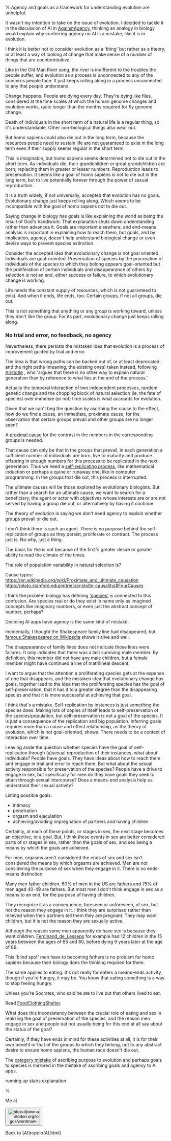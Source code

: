 % Agency and goals as a framework for understanding evolution are unhelpful.  

It wasn't my intention to take on the issue of evolution. I 
decided to tackle it in the discussion of AI in 
[AgainstAgency](AgainstAgency.html), thinking an analogy in 
biology would explain why conferring agency on AI is a 
mistake, like it is in evolution.

I think it is better not to consider evolution as a 'thing'
but rather as a theory, or at least a way of looking at 
change that make sense of a number of things that are 
counterintuitive.

Like in the Old Man River song, the river is indifferent to the 
troubles the people suffer, and evolution as a process is 
unconnected to any of the concerns people face. It just 
keeps rolling along in a process unconnected to 
any that people understand.

Change happens. People are dying every day. They're dying 
like flies, considered at the time scales at which the human genome
changes and evolution works, quite longer than the months 
required for fly genome change.

Death of individuals in the short term of a natural life
is a regular thing, so it's understandable. Other non-biological 
things also wear out.

But homo sapiens could also die out in the long term, because the 
resources people need to sustain life are not guaranteed to 
exist in the long term even if their supply seems regular 
in the short term.

This is imaginable, but homo sapiens seems determined not to 
die out in the short term. As individuals die, their 
grandchildren or great grandchildren are born, replacing 
them in greater or lesser numbers. Reproduction leads to 
preservation. It seems like a goal of homo sapiens is not to 
die out in the long term, but to live potentially forever
through the power of sexual reproduction. 

It is a truth widely, if not universally, accepted that 
evolution has no goals. Evolutionary change just keeps 
rolling along. Which seems to be incompatible with the goal 
of homo sapiens not to die out.

Saying change in biology has goals is like explaining the 
world as being the result of God's handiwork. That 
explanation shuts down understanding rather than advances 
it. Goals are important elsewhere, and end-means analysis is 
important in explaining how to reach them, but goals, and by 
implication, agency, doesn't help understand biological 
change or even devise ways to prevent species extinction.

Consider the accepted idea that evolutionary change is not 
goal oriented.  Individuals are goal-oriented. Preservation 
of species by the procreation of individuals of the species 
to which they belong appears goal-oriented but the 
proliferation of certain individuals and disappearance of 
others by selection is not an end, either success or 
failure, to which evolutionary change is working.

Life needs the constant supply of resources, which is not 
guaranteed to exist. And when it ends, life ends, too.
Certain groups, if not all groups, die out.

This is not something that anything or any group is working 
toward, unless they don't like the group. For its part, 
evolutionary change just keeps rolling along.

### No trial and error, no feedback, no agency

Nevertheless, there persists the mistaken idea that 
evolution is a process of improvement guided by trial and 
error.

The idea is that wrong paths can be backed out of, or at 
least deprecated, and the right paths (meaning, the existing 
ones) taken instead, following
[Aristotle](https://plato.stanford.edu/entries/aristotle-causality/)
, who 'argues that 
there is no other way to explain natural generation than by 
reference to what lies at the end of the process.'

Actually the temporal interaction of two independent 
processes, random genetic change and the chopping block of 
natural selection (ie, the fate of species) over immense (or 
not) time scales is what accounts for evolution.

Given that we can't beg the question by ascribing the cause 
to the effect, how do we find a cause, an immediate, 
proximate cause, for the observation that certain groups 
prevail and other groups are no longer seen?

A
[proximal cause](https://en.wikipedia.org/wiki/Proximate_and_ultimate_causation)
for the contrast in the numbers in the corresponding groups 
is needed.

That cause can only be that in the groups that prevail, in 
each generation a sufficient number of individuals are born, 
live to maturity and produce offspring in enough numbers for 
this process to be replicated in the next generation. Thus 
we need a [self-replicating 
process](https://en.wikipedia.org/wiki/Self-replication), 
like mathematical induction or perhaps a quine or runaway 
one, like in computer programming. In the groups that die 
out, this process is interrupted.

The ultimate causes will be those explored by evolutionary 
biologists. But rather than a search for an ultimate cause, 
we want to search for a beneficiary, the agent or actor with objectives whose interests are or are not served by having a group die out, or alternatively by having it continue.

The theory of evolution is saying we don't need 
agency to explain whether groups prevail or die out.

I don't think there is such an agent. There is no purpose 
behind the self-replication of groups as they persist, 
proliferate or contract. The process just is. No why, just a 
thing.

The basis for the is not because of the first's greater desire or greater ability to read the climate of the times.

The role of population variability in natural selection is?

Cause types: https://en.wikipedia.org/wiki/Proximate_and_ultimate_causation
https://plato.stanford.edu/entries/aristotle-causality/#FourCauses

I think the problem biology has defining 
['species'](http://en.wikipedia.org/wiki/species) is 
connected to this confusion. Are species real or do they 
exist in name only as imagined concepts like imaginary 
numbers, or even just the abstract concept of number, perhaps?

Deciding AI apps have agency is the same kind of mistake.

Incidentally, I thought the Shakespeare family line had 
disappeared, but [famous Shakespeares on 
Wikipedia](https://en.wikipedia.org/wiki/Shakespeare_(surname)) 
shows it alive and well.

The disappearance of family lines does not indicate those 
lines were failures. It only indicates that there was a last 
surviving male member. By definition, this member did not have 
any male children, but a female member might have continued 
a line of matrilineal descent.

I want to argue that the attention a proliferating species 
gets at the expense of one that disappears, and the mistaken 
idea that evolutionary change has goals, together lead to the 
idea that the proliferating species has the goal of 
self-preservation, that it has it to a greater degree than the 
disappearing species and that it is more successful at achieving 
that goal.

I think that's a mistake. Self-replication by instances is 
just something the species does. Making lots of copies of 
itself leads to self-preservation of the species/population, 
but self-preservation is not a goal of the species. It is 
just a consequence of the replication and big population.
Inferring goals requires more than a cause and effect 
relationship, as the theory of evolution, which is not 
goal-oriented, shows. There needs to be a context of 
interaction over time.

Leaving aside the question whether species have the goal of 
self-replication through (a)sexual reproduction of their 
instances, what about individuals?  People have goals. They 
have ideas about how to reach them and engage in trial and 
error to reach them.  But what about the sexual activity 
responsible for preservation of the species? People have a 
drive to engage in sex, but specifically for men do they 
have goals they seek to attain through sexual intercourse? 
Does a means-end analysis help us understand their sexual 
activity?

Listing possible goals:

* intimacy
* penetration
* orgasm and ejaculation
* achieving/avoiding impregnation of partners and
    having children

Certainly, at each of these points, or stages in sex, the 
next stage becomes an objective, or a goal. But, I think these events 
in sex are better considered parts of or stages in sex, 
rather than the goals of sex, and sex being a means by which 
the goals are achieved.

For men, orgasms aren't considered the ends of sex and sex 
isn't considered the means by which orgasms are achieved. 
Men are not considering the purpose of sex when they engage 
in it. There is no ends-means distinction.

Many men father children. 60% of men in the US are fathers 
and 75% of men aged 40-49 are fathers. But most men I don't 
think engage in sex as a means to an end, for the purpose of 
having children.

They recognize it as a consequence, foreseen or unforeseen, of 
sex, but not the reason they engage in it. I think they are 
surprised rather than relieved when their partners tell them 
they are pregnant. They may want children, but 
it is not the reason they are sexually active.

Although the reason some men apparently do have sex is because they want 
children. [Ferdinand_de_Lesseps](Ferdinand_de_Lesseps.html) 
for example had 12 children in the 15 years between the ages 
of 65 and 80, before dying 9 years later at the age of 89.

This 'blind spot' men have to becoming fathers is no problem 
for homo sapiens because their biology does the thinking 
required for them.

The same applies to eating. It's not really for eaters a 
means-ends activity, though if you're hungry, it may be. You 
know that eating something is a way to stop feeling hungry.

Unless you're Socrates, who said he ate to live but that 
others lived to eat.

Read
[FoodClothingShelter](FoodClothingShelter.html).

What does this inconsistency between the crucial role of 
eating and sex in realizing the goal of preservation of the 
species, and the reason men engage in sex and people eat not usually being 
for this end at all say about the status of the goal? 

Certainly, if they have ends in mind for these activities at 
all, it is for their own benefit or that of the groups to 
which they belong, not to any abstract desire to ensure homo 
sapiens, the human race doesn't die out.

The [category 
mistake](https://plato.stanford.edu/entries/category-mistakes/) 
of ascribing purpose to evolution and perhaps goals to 
species is mirrored in the mistake of ascribing
goals and agency to AI apps.


running up stairs explanation

% 


Me at
    <form action='https://mastodon.sdf.org/@drbean'>
    <button type='submit' class='btn'>
    <img src='./mastodon.svg'
        alt='https://joinmastodon.org/logos/wordmark-black-text.svg'
        style='width:100px;height:50px'/>
    </button></form>
    
Back to [AI]repolo(AI.html)
